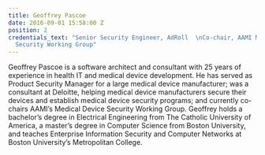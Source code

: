 ```yaml
---
title: Geoffrey Pascoe
date: 2016-09-01 15:58:00 Z
position: 2
credentials_text: "Senior Security Engineer, AdRoll  \nCo-chair, AAMI Medical Device
  Security Working Group"
---
```


Geoffrey Pascoe is a software architect and consultant with 25 years of experience in health IT and medical device development. He has served as Product Security Manager for a large medical device manufacturer; was a consultant at Deloitte, helping medical device manufacturers secure their devices and establish medical device security programs; and currently co-chairs AAMI’s Medical Device Security Working Group. Geoffrey holds a bachelor’s degree in Electrical Engineering from The Catholic University of America, a master’s degree in Computer Science from Boston University, and teaches Enterprise Information Security and Computer Networks at Boston University’s Metropolitan College.